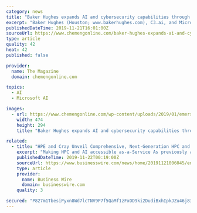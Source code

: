 ```yaml
---
category: news
title: "Baker Hughes expands AI and cybersecurity capabilities through Microsoft, TripWire partnerships"
excerpt: "Baker Hughes (Houston; www.bakerhughes.com), C3.ai, and Microsoft Corp. announced an alliance to bring enterprise artificial intelligence (AI) solutions to the energy industry on Microsoft Azure’s cloud computing platform. This alliance will enable customers to streamline the adoption of scalable AI solutions for the energy industry that ..."
publishedDateTime: 2019-11-21T16:01:00Z
sourceUrl: https://www.chemengonline.com/baker-hughes-expands-ai-and-cybersecurity-capabilities-through-microsoft-tripwire-partnerships/
type: article
quality: 42
heat: 42
published: false

provider:
  name: The Magazine
  domain: chemengonline.com

topics:
  - AI
  - Microsoft AI

images:
  - url: https://www.chemengonline.com/wp-content/uploads/2019/01/emerson.jpg
    width: 474
    height: 294
    title: "Baker Hughes expands AI and cybersecurity capabilities through Microsoft, TripWire partnerships"

related:
  - title: "HPE and Cray Unveil Comprehensive, Next-Generation HPC and AI Solutions Optimized for the Exascale Era"
    excerpt: "Making HPC and AI accessible as-a-Service As previously announced, Cray and Microsoft have collaborated to allow access to HPC technology and systems for Cray in Microsoft Azure offerings. HPE plans to expand customer choice for customers by providing its HPC and AI solutions through HPE GreenLake, a market-leading as-a-Service offering from HPE."
    publishedDateTime: 2019-11-22T00:19:00Z
    sourceUrl: https://www.businesswire.com/news/home/20191121006045/en/HPE-Cray-Unveil-Comprehensive-Next-Generation-HPC-AI
    type: article
    provider:
      name: Business Wire
      domain: businesswire.com
    quality: 3

secured: "P827m1TbesiPyxn8Wd7lcTNV9P7f5QaMf1zFxOD9ki2DudiBxhIpkJZu46j83cb1Rf7r50NcwB/xu5d9DoOAJ/weqXz4SRxUcal3+TSOJ6NaFLySIpkwFA/GRt0kcSLLaGWnu30ukyQm/y0Dbf41NcIvPLgCbBOg88tuFgpYa8TRF3MgNU39OxnfPlokJr8PB4XZwNa6KS23csb0+WLRbl6BPJLGAUroH7Y/cFocnw8KaTBTv+NqGf3ojosmyT/QV2uT8rcbMKStoqJ/ctLqFw==;1AAT9eZ6KIWHhoxN4Q7xLg=="
---
```


